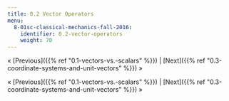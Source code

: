 ```yaml
---
title: 0.2 Vector Operators
menu:
  8-01sc-classical-mechanics-fall-2016:
    identifier: 0.2-vector-operators
    weight: 70
---
```

« [Previous]({{% ref "0.1-vectors-vs.-scalars" %}}) | [Next]({{% ref "0.3-coordinate-systems-and-unit-vectors" %}}) »

« [Previous]({{% ref "0.1-vectors-vs.-scalars" %}}) | [Next]({{% ref "0.3-coordinate-systems-and-unit-vectors" %}}) »